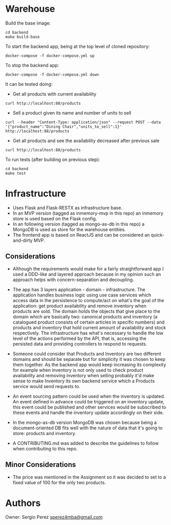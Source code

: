 # Warehouse

Build the base image:
```
cd backend
make build-base
```

To start the backend app, being at the top level of cloned repository:
```
docker-compose -f docker-compose.yml up
```

To stop the backend app:
```
docker-compose -f docker-compose.yml down
```

It can be tested doing:
- Get all products with current availability

```
curl http://localhost:88/products
```
- Sell a product given its name and number of units to sell

```
curl --header "Content-Type: application/json" --request POST --data '{"product_name":"Dining Chair","units_to_sell":1}' http://localhost:88/products
```

- Get all products and see the availability decreased after previous sale

```
curl http://localhost:88/products
```

To run tests (after building on previous step):
```
cd backend
make test
```

# Infrastructure

- Uses Flask and Flask-RESTX as infrastructure base.
- In an MVP version (tagged as inmemory-mvp in this repo) an inmemory store is used based on the Flask config.
- In an following version (tagged as mongo-as-db in this repo) a MongoDB is used as store for the warehouse entities.
- The frontend app is based on ReactJS and can be considered an quick-and-dirty MVP.

## Considerations

- Although the requirements would make for a fairly straightforward app I used a DDD-like and layered approach
because in my opinion such an approach helps with concern-separation and decoupling.

- The app has 3 layers application - domain - infrastructure. The application handles business logic using
use case services which access data in the persistence to compute/act on what's the goal of the application: get
product availability and remove inventory when products are sold. The domain holds the objects that give place to
the domain which are basically two: canonical products and inventory (a catalogued product consists of certain
articles in specific numbers) and products and inventory that hold current amount of availability and stock
respectively. The infrastructure has what's necessary to handle the low level of the actions performed by the API,
that is, accessing the persisted data and providing controllers to respond to requests.

- Someone could consider that Products and Inventory are two different domains and should be separate but for
simplicity it was chosen to keep them together. As the backend app would keep increasing its complexity for example
when inventory is not only used to check product availability and removing inventory when selling probably it'd
make sense to make Inventory its own backend service which a Products service would send requests to.

- An event sourcing pattern could be used when the inventory is updated. An event defined in advance could be triggered
on an inventory update, this event could be published and other services would be subscribed to these events
and handle the inventory update accordingly on their side. 

- In the mongo-as-db version MongoDB was chosen because being a document-oriented DB fits well with the nature of data
that it's going to store: products and inventory.

- A CONTRIBUTING.md was added to describe the guidelines to follow when contributing to this repo.

## Minor Considerations

- The price was mentioned in the Assignment so it was decided to set to a fixed value of 100 for the only two products.

# Authors

Owner: Sergio Perez <sperez4mba@gmail.com>

